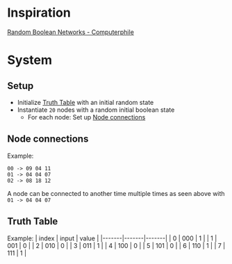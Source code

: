 # Inspiration
[Random Boolean Networks - Computerphile](https://www.youtube.com/watch?v=mCML2B94rUg)


# System
## Setup
* Initialize [Truth Table](#truth-table) with an initial random state
* Instantiate `20` nodes with a random initial boolean state
  * For each node: Set up [Node connections](#node-connections)


## Node connections
Example:

    00 -> 09 04 11
    01 -> 04 04 07
    02 -> 08 18 12

A node can be connected to another time multiple times as seen above with `01 -> 04 04 07`



## Truth Table
Example:
| index | input | value |
|-------|-------|-------|
| 0     | 000   | 1     |
| 1     | 001   | 0     |
| 2     | 010   | 0     |
| 3     | 011   | 1     |
| 4     | 100   | 0     |
| 5     | 101   | 0     |
| 6     | 110   | 1     |
| 7     | 111   | 1     |
